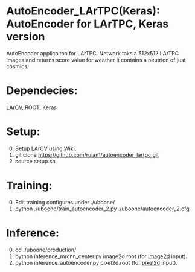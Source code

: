 # AutoEncoder_LArTPC(Keras): AutoEncoder for LArTPC, Keras version

AutoEncoder applicaiton for LArTPC. Network taks a 512x512 LArTPC images and returns score value for weather it contains a neutrion of just cosmics.

# Dependecies:
[LArCV](https://github.com/LArbys/LArCV),
ROOT,
Keras

# Setup:
0. Setup LArCV using [Wiki](https://github.com/LArbys/LArCV),
1. git clone https://github.com/ruian1/autoencoder_lartpc.git
2. source setup.sh

# Training:
0. Edit training configures under ./uboone/
1. python ./uboone/train_autoencoder_2.py	./uboone/autoencoder_2.cfg	

# Inference:
0. cd ./uboone/production/
1. python inference_mrcnn_center.py image2d.root (for [image2d](https://github.com/LArbys/LArCV/blob/develop/core/DataFormat/Image2D.h) input).
2. python inference_autoencoder.py	pixel2d.root (for [pixel2d](https://github.com/LArbys/LArCV/blob/develop/core/DataFormat/Pixel2D.h) input).
